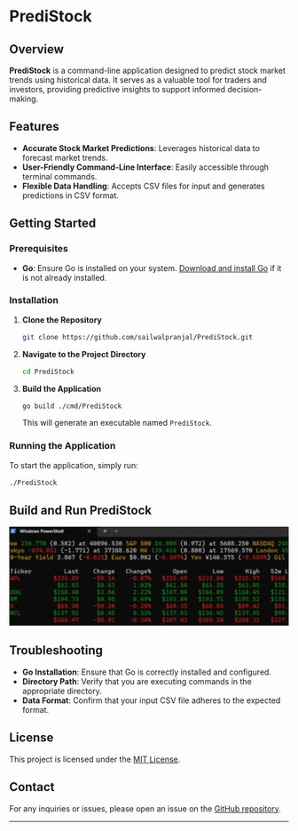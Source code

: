 # PrediStock

## Overview

**PrediStock** is a command-line application designed to predict stock market trends using historical data. It serves as a valuable tool for traders and investors, providing predictive insights to support informed decision-making.

## Features

- **Accurate Stock Market Predictions**: Leverages historical data to forecast market trends.
- **User-Friendly Command-Line Interface**: Easily accessible through terminal commands.
- **Flexible Data Handling**: Accepts CSV files for input and generates predictions in CSV format.

## Getting Started

### Prerequisites

- **Go**: Ensure Go is installed on your system. [Download and install Go](https://golang.org/doc/install) if it is not already installed.

### Installation

1. **Clone the Repository**

   ```bash
   git clone https://github.com/sailwalpranjal/PrediStock.git
   ```

2. **Navigate to the Project Directory**

   ```bash
   cd PrediStock
   ```

3. **Build the Application**

   ```bash
   go build ./cmd/PrediStock
   ```

   This will generate an executable named `PrediStock`.

### Running the Application

To start the application, simply run:

```bash
./PrediStock
```

## Build and Run PrediStock

[![Watch the video](https://github.com/sailwalpranjal/PrediStock/blob/main/Building%20and%20Running%20PrediStock/Thumbnail.png)](https://drive.google.com/file/d/1ZqkgIWoWxjsutvAiDUR381EolLwq5Lmv/view?usp=sharing)


## Troubleshooting

- **Go Installation**: Ensure that Go is correctly installed and configured.
- **Directory Path**: Verify that you are executing commands in the appropriate directory.
- **Data Format**: Confirm that your input CSV file adheres to the expected format.

## License

This project is licensed under the [MIT License](LICENSE).

## Contact

For any inquiries or issues, please open an issue on the [GitHub repository](https://github.com/sailwalpranjal/PrediStock/issues).

---
